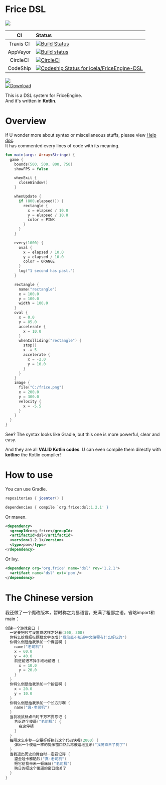 # Frice DSL

![](https://avatars1.githubusercontent.com/u/21008243)

CI|Status
:---:|:---|
Travis CI|[![Build Status](https://travis-ci.org/icela/FriceEngine-DSL.svg?branch=master)](https://travis-ci.org/icela/FriceEngine-DSL)
AppVeyor|[![Build status](https://ci.appveyor.com/api/projects/status/tne8wv0mofxgg31p/branch/master?svg=true)](https://ci.appveyor.com/project/ice1000/friceengine-dsl/branch/master)
CircleCI|[![CircleCI](https://circleci.com/gh/icela/FriceEngine-DSL.svg?style=svg)](https://circleci.com/gh/icela/FriceEngine-DSL)
CodeShip|[![Codeship Status for icela/FriceEngine-DSL](https://app.codeship.com/projects/02ce9100-61f9-0135-bc9e-7aecbc4a3d79/status?branch=master)](https://app.codeship.com/projects/239720)

[![](https://jitpack.io/v/icela/FriceEngine-DSL.svg)](https://jitpack.io/#icela/FriceEngine-DSL)<br/>
[ ![Download](https://api.bintray.com/packages/ice1000/FriceEngine/dsl/images/download.svg) ](https://bintray.com/ice1000/FriceEngine/dsl/_latestVersion)

This is a DSL system for FriceEngine.<br/>
And it's written in **Kotlin**.

# Overview

If U wonder more about syntax or miscellaneous stuffs, please view [Help doc](./HELP.md).<br/>
It has commented every lines of code with its meaning.

```kotlin
fun main(args: Array<String>) {
  game {
    bounds(500, 500, 800, 750)
    showFPS = false

    whenExit {
      closeWindow()
    }

    whenUpdate {
      if (800.elapsed()) {
        rectangle {
          x = elapsed / 10.0
          y = elapsed / 10.0
          color = PINK
        }
      }
    }

    every(1000) {
      oval {
        x = elapsed / 10.0
        y = elapsed / 10.0
        color = ORANGE
      }
      log("1 second has past.")
    }

    rectangle {
      name("rectangle")
      x = 100.0
      y = 100.0
      width = 100.0
    }
    oval {
      x = 0.0
      y = 85.0
      accelerate {
        x = 10.0
      }
      whenColliding("rectangle") {
        stop()
        x -= 5
        accelerate {
          x = -2.0
          y = 10.0
        }
      }
    }
    image {
      file("C:/frice.png")
      x = 200.0
      y = 300.0
      velocity {
        x = -5.5
      }
    }
  }
}
```

See? The syntax looks like Gradle, but this one is more powerful, clear and easy.

And they are all **VALID Kotlin codes**. U can even compile them directly with **kotlinc** the Kotlin compiler!

# How to use

You can use Gradle.

```groovy
repositories { jcenter() }

dependencies { compile `org.frice:dsl:1.2.1' }
```

Or maven.

```xml
<dependency>
  <groupId>org.frice</groupId>
  <artifactId>dsl</artifactId>
  <version>1.2.1</version>
  <type>pom</type>
</dependency>
```

Or Ivy.

```xml
<dependency org='org.frice' name='dsl' rev='1.2.1'>
  <artifact name='dsl' ext='pom'/>
</dependency>
```

# The Chinese version

我还做了一个魔改版本，暂时称之为易语言，充满了粗鄙之语。省略import和main：

```kotlin
创建一个游戏窗口 {
  一定要把尺寸设置成这样才好看(300, 300)
  你特么给我把标题栏文字改成("我简直不知道中文编程有什么好玩的")
  你特么倒是给我添加一个椭圆啊 {
    name("老司机")
    x = 60.0
    y = 40.0
    前进前进不择手段地前进 {
      x = 10.0
      y = 20.0
    }
  }
  你特么倒是给我添加一个按钮啊 {
    x = 20.0
    y = 10.0
  }
  你特么倒是给我添加一个长方形啊 {
    name("真·老司机")
  }
  当我被鼠标点击时千万不要忘记 {
    告诉这个傻逼("老司机") {
      在这停顿
    }
  }
  每隔这么多秒一定要好好执行这个代码块喔(2000) {
    弹出一个傻逼一样的提示窗口然后再傻逼地显示("我简直日了狗了")
  }
  当我退出历史的舞台时一定要记得 {
    鎏金哇卡雅酷烈("真·老司机")
    把它给我带来一顿痛日("老司机")
    狗日的把这个傻逼的窗口给关了
  }
}
```


